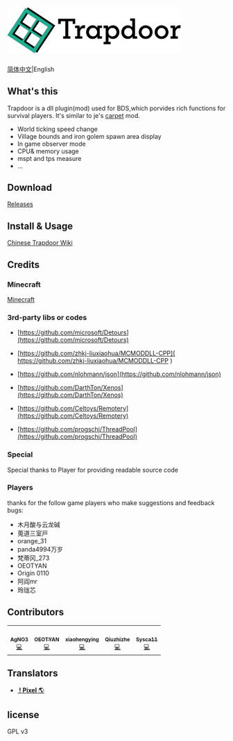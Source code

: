 <h1>
    <img src="img/trapdoor logo.svg" alt="Trapdoor" width="400" /> 
</h1>

[简体中文](./README.md)|English

## What's this

Trapdoor is a dll plugin(mod) used for BDS,which porvides rich functions for survival players. It's similar to je's
[carpet](https://github.com/gnembon/fabric-carpet) mod.

- World ticking speed change
- Village bounds and iron golem spawn area display
- In game observer mode
- CPU& memory usage
- mspt and tps measure
- ...
## Download
[Releases](https://github.com/hhhxiao/TrapDoor/releases)
## Install & Usage

[Chinese Trapdoor Wiki](https://github.com/hhhxiao/TrapDoor/wiki)

## Credits

### Minecraft

[Minecraft](https://www.minecraft.net/zh-hans)

### 3rd-party libs or codes

- [https://github.com/microsoft/Detours](https://github.com/microsoft/Detours)

- [https://github.com/zhkj-liuxiaohua/MCMODDLL-CPP]( https://github.com/zhkj-liuxiaohua/MCMODDLL-CPP )

- [https://github.com/nlohmann/json](https://github.com/nlohmann/json)

- [https://github.com/DarthTon/Xenos](https://github.com/DarthTon/Xenos)

- [https://github.com/Celtoys/Remotery](https://github.com/Celtoys/Remotery)

- [https://github.com/progschj/ThreadPool](https://github.com/progschj/ThreadPool)

### Special

Special thanks to Player for providing readable source code

### Players

thanks for the follow game players who make suggestions and feedback bugs:

- 木月酸与云龙碱
- 莵道三室戸
- orange_31
- panda4994万岁
- 梵蒂冈_273
- OEOTYAN
- Origin 0110
- 阿阎mr
- 玲珑芯

## Contributors

<table>
  <tr>
    <td align="center"><a href="https://github.com/hhhxiao"><img src="https://avatars0.githubusercontent.com/u/33011851?v=4?s=100" width="60px;" alt=""/><br /><sub><b>AgNO3</b></sub></a><br /><a href="https://github.com/hhhxiao/TrapDoor/commits?author=hhhxiao" title="Code">💻</a></td>
    <td align="center"><a href="https://github.com/OEOTYAN"><img src="https://avatars2.githubusercontent.com/u/58554322?v=4?s=100" width="60px;" alt=""/><br /><sub><b>OEOTYAN</b></sub></a><br /><a href="https://github.com/hhhxiao/TrapDoor/commits?author=OEOTYAN" title="Code">💻</a></td>
    <td align="center"><a href="https://github.com/xiaohengying"><img src="https://avatars2.githubusercontent.com/u/44132837?v=4?s=100" width="60px;" alt=""/><br /><sub><b>xiaohengying</b></sub></a><br /><a href="https://github.com/hhhxiao/TrapDoor/commits?author=xiaohengying" title="Code">💻</a></td>
    <td align="center"><a href="https://github.com/quizhizhe"><img src="https://avatars1.githubusercontent.com/u/42761326?v=4?s=100" width="60px;" alt=""/><br /><sub><b>Qiuzhizhe</b></sub></a><br /><a href="https://github.com/hhhxiao/TrapDoor/commits?author=quizhizhe" title="Code">💻</a></td>
    <td align="center"><a href="https://github.com/Sysca11"><img src="https://avatars.githubusercontent.com/u/46832985?s=96&v=4" width="60px;" alt=""/><br /><sub><b>Sysca11</b></sub></a><br /><a href="https://github.com/hhhxiao/TrapDoor/commits?author=Sysca11" title="Code">💻</a></td>
  </tr>
</table>

## Translators
-  <a href="https://github.com/0x506978656c"><img src="https://avatars.githubusercontent.com/u/66031115?s=96&v=4" width="15px;" alt=""/><b> ! Pixel </b></sub></a><a href="https://github.com/hhhxiao/TrapDoor/commits?author=0x506978656c" title="Code">🌎</a></td>

## license

GPL v3
